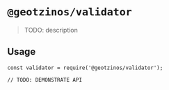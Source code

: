 # `@geotzinos/validator`

> TODO: description

## Usage

```
const validator = require('@geotzinos/validator');

// TODO: DEMONSTRATE API
```
